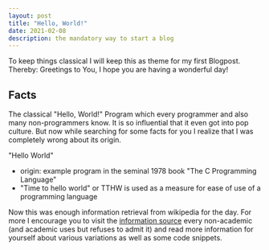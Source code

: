```yaml
---
layout: post
title: "Hello, World!"
date: 2021-02-08
description: the mandatory way to start a blog
---
```


To keep things classical I will keep this as theme for my first Blogpost. 
Thereby: Greetings to You, I hope you are having a wonderful day! 

## Facts
The classical "Hello, World!" Program which every programmer and also many non-programmers know. 
It is so influential that it even got into pop culture. But now while searching for some facts for you I realize that I was completely wrong about its origin. 

"Hello World"
- origin: example program in the seminal 1978 book "The C Programming Language"
- "Time to hello world" or TTHW is used as a measure for ease of use of a programming language

Now this was enough information retrieval from wikipedia for the day. For more I encourage you to visit the [information source](https://en.wikipedia.org/wiki/%22Hello,_World!%22_program) every non-academic (and academic uses but refuses to admit it) and read more information for yourself about various variations as well as some code snippets. 
 